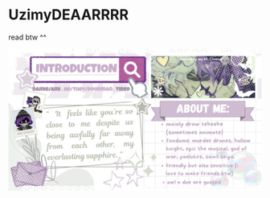 # UzimyDEAARRRR

read btw ^^

![Image Alt](https://github.com/uzimydear/UzimyDEAARRRR/blob/f2a55e0ca96cc77bfb685c78a3b70108d0a4136f/ABOUT%20MEEEEE.jpg)
